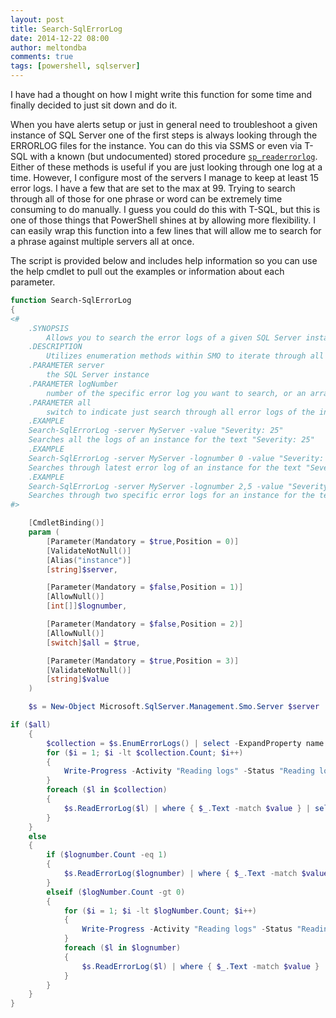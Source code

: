 ```yaml
---
layout: post
title: Search-SqlErrorLog
date: 2014-12-22 08:00
author: meltondba
comments: true
tags: [powershell, sqlserver]
---
```


I have had a thought on how I might write this function for some time and finally decided to just sit down and do it.

When you have alerts setup or just in general need to troubleshoot a given instance of SQL Server one of the first steps is always looking through the ERRORLOG files for the instance. You can do this via SSMS or even via T-SQL with a known (but undocumented) stored procedure <a href="http://www.mssqltips.com/sqlservertip/1476/reading-the-sql-server-log-files-using-tsql/" target="_blank">`sp_readerrorlog`</a>. Either of these methods is useful if you are just looking through one log at a time. However, I configure most of the servers I manage to keep at least 15 error logs. I have a few that are set to the max at 99. Trying to search through all of those for one phrase or word can be extremely time consuming to do manually. I guess you could do this with T-SQL, but this is one of those things that PowerShell shines at by allowing more flexibility. I can easily wrap this function into a few lines that will allow me to search for a phrase against multiple servers all at once.

The script is provided below and includes help information so you can use the help cmdlet to pull out the examples or information about each parameter.

```powershell
function Search-SqlErrorLog
{
<#
	.SYNOPSIS
		Allows you to search the error logs of a given SQL Server instance
	.DESCRIPTION
		Utilizes enumeration methods within SMO to iterate through all or some of the error logs on an instance
	.PARAMETER server
		the SQL Server instance
    .PARAMETER logNumber
        number of the specific error log you want to search, or an array of them
    .PARAMETER all
        switch to indicate just search through all error logs of the instance, this is default
	.EXAMPLE
	Search-SqlErrorLog -server MyServer -value "Severity: 25"
	Searches all the logs of an instance for the text "Severity: 25"
	.EXAMPLE
	Search-SqlErrorLog -server MyServer -lognumber 0 -value "Severity: 25"
	Searches through latest error log of an instance for the text "Severity: 25"
    .EXAMPLE
	Search-SqlErrorLog -server MyServer -lognumber 2,5 -value "Severity: 25"
	Searches through two specific error logs for an instance for the text "Severity: 25"
#>

	[CmdletBinding()]
	param (
		[Parameter(Mandatory = $true,Position = 0)]
		[ValidateNotNull()]
		[Alias("instance")]
		[string]$server,

		[Parameter(Mandatory = $false,Position = 1)]
		[AllowNull()]
		[int[]]$lognumber,

		[Parameter(Mandatory = $false,Position = 2)]
		[AllowNull()]
		[switch]$all = $true,

		[Parameter(Mandatory = $true,Position = 3)]
		[ValidateNotNull()]
		[string]$value
	)

	$s = New-Object Microsoft.SqlServer.Management.Smo.Server $server

if ($all)
	{
		$collection = $s.EnumErrorLogs() | select -ExpandProperty name
		for ($i = 1; $i -lt $collection.Count; $i++)
		{
			Write-Progress -Activity "Reading logs" -Status "Reading log number $i" -PercentComplete ($i / $collection.Count * 100)
		}
		foreach ($l in $collection)
		{
			$s.ReadErrorLog($l) | where { $_.Text -match $value } | select @{Label="LogNumber";Expression={$l}}, LogDate, ProcessInfo, Text
		}
	}
	else
	{
		if ($lognumber.Count -eq 1)
		{
			$s.ReadErrorLog($lognumber) | where { $_.Text -match $value } | select LogDate, ProcessInfo, Text
		}
		elseif ($logNumber.Count -gt 0)
		{
			for ($i = 1; $i -lt $logNumber.Count; $i++)
			{
				Write-Progress -Activity "Reading logs" -Status "Reading log number $i" -PercentComplete ($i / $logNumber.Count * 100)
			}
			foreach ($l in $lognumber)
			{
				$s.ReadErrorLog($l) | where { $_.Text -match $value } | select LogDate, ProcessInfo, Text
			}
		}
	}
}
```
